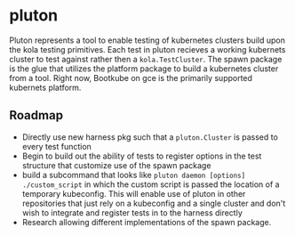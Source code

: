# pluton
Pluton represents a tool to enable testing of kubernetes clusters build upon the kola testing primitives. Each test in pluton recieves a working kubernets cluster to test against rather then a `kola.TestCluster`. The spawn package is the glue that utilizes the platform package to build a kubernetes cluster from a tool. Right now, Bootkube on gce is the primarily supported kubernets platform. 

## Roadmap
 - Directly use new harness pkg such that a `pluton.Cluster` is passed to every test function
 - Begin to build out the ability of tests to register options in the test structure that customize use of the spawn package
 - build a subcommand that looks like `pluton daemon [options] ./custom_script` in which the custom script is passed the location of a temporary kubeconfig. This will enable use of pluton in other repositories that just rely on a kubeconfig and a single cluster and don't wish to integrate and register tests in to the harness directly
 - Research allowing different implementations of the spawn package.
